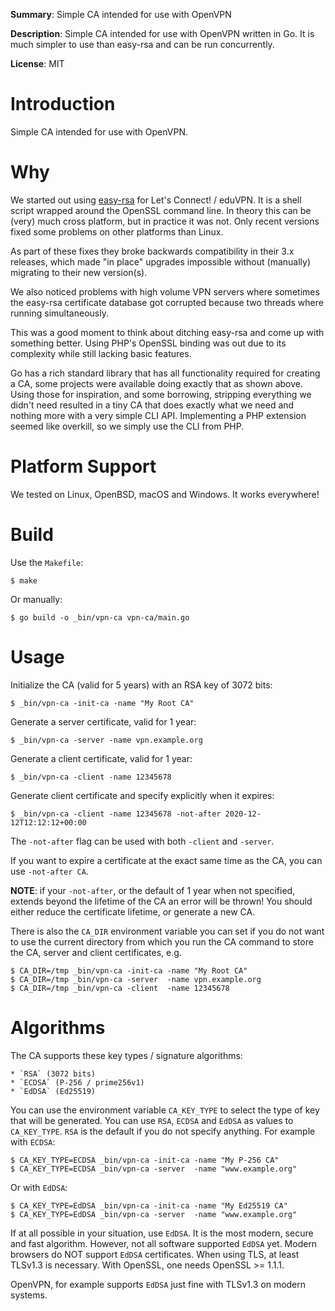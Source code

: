 **Summary**: Simple CA intended for use with OpenVPN

**Description**: Simple CA intended for use with OpenVPN written in Go. It is 
much simpler to use than easy-rsa and can be run concurrently.

**License**: MIT

# Introduction

Simple CA intended for use with OpenVPN.

# Why

We started out using [easy-rsa](https://github.com/OpenVPN/easy-rsa) for Let's 
Connect! / eduVPN. It is a shell script wrapped around the OpenSSL command 
line. In theory this can be (very) much cross platform, but in practice it was 
not. Only recent versions fixed some problems on other platforms than Linux.

As part of these fixes they broke backwards compatibility in their 3.x 
releases, which made "in place" upgrades impossible without (manually)
migrating to their new version(s).

We also noticed problems with high volume VPN servers where sometimes the 
easy-rsa certificate database got corrupted because two threads where running 
simultaneously.

This was a good moment to think about ditching easy-rsa and come up with 
something better. Using PHP's OpenSSL binding was out due to its complexity 
while still lacking basic features.

Go has a rich standard library that has all functionality required for creating
a CA, some projects were available doing exactly that as shown above. Using 
those for inspiration, and some borrowing, stripping everything we didn't need 
resulted in a tiny CA that does exactly what we need and nothing more with a
very simple CLI API. Implementing a PHP extension seemed like overkill, so 
we simply use the CLI from PHP.

# Platform Support

We tested on Linux, OpenBSD, macOS and Windows. It works everywhere!

# Build

Use the `Makefile`:

    $ make

Or manually:

    $ go build -o _bin/vpn-ca vpn-ca/main.go

# Usage

Initialize the CA (valid for 5 years) with an RSA key of 3072 bits:

    $ _bin/vpn-ca -init-ca -name "My Root CA"

Generate a server certificate, valid for 1 year:

    $ _bin/vpn-ca -server -name vpn.example.org

Generate a client certificate, valid for 1 year:

    $ _bin/vpn-ca -client -name 12345678

Generate client certificate and specify explicitly when it expires:

    $ _bin/vpn-ca -client -name 12345678 -not-after 2020-12-12T12:12:12+00:00

The `-not-after` flag can be used with both `-client` and `-server`.

If you want to expire a certificate at the exact same time as the CA, you can
use `-not-after CA`.

**NOTE**: if your `-not-after`, or the default of 1 year when not specified, 
extends beyond the lifetime of the CA an error will be thrown! You should 
either reduce the certificate lifetime, or generate a new CA.

There is also the `CA_DIR` environment variable you can set if you do not want 
to use the current directory from which you run the CA command to store the CA, 
server and client certificates, e.g.

    $ CA_DIR=/tmp _bin/vpn-ca -init-ca -name "My Root CA"
    $ CA_DIR=/tmp _bin/vpn-ca -server  -name vpn.example.org
    $ CA_DIR=/tmp _bin/vpn-ca -client  -name 12345678
    
# Algorithms

The CA supports these key types / signature algorithms:

    * `RSA` (3072 bits)
    * `ECDSA` (P-256 / prime256v1)
    * `EdDSA` (Ed25519)
    
You can use the environment variable `CA_KEY_TYPE` to select the type of key
that will be generated. You can use `RSA`, `ECDSA` and `EdDSA` as values to 
`CA_KEY_TYPE`. `RSA` is the default if you do not specify anything. For example 
with `ECDSA`:

    $ CA_KEY_TYPE=ECDSA _bin/vpn-ca -init-ca -name "My P-256 CA"
    $ CA_KEY_TYPE=ECDSA _bin/vpn-ca -server  -name "www.example.org"

Or with `EdDSA`:

    $ CA_KEY_TYPE=EdDSA _bin/vpn-ca -init-ca -name "My Ed25519 CA"
    $ CA_KEY_TYPE=EdDSA _bin/vpn-ca -server  -name "www.example.org"

If at all possible in your situation, use `EdDSA`. It is the most modern, 
secure and fast algorithm. However, not all software supported `EdDSA` yet. 
Modern browsers do NOT support `EdDSA` certificates. When using TLS, at least 
TLSv1.3 is necessary. With OpenSSL, one needs OpenSSL >= 1.1.1.

OpenVPN, for example supports `EdDSA` just fine with TLSv1.3 on modern systems.
